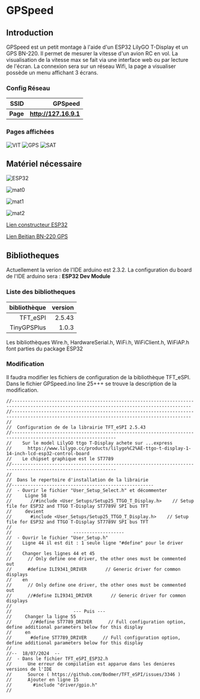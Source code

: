 

# GPSpeed
## Introduction

GPSpeed est un petit montage à l'aide d'un ESP32 LilyGO T-Display et un GPS BN-220.
Il permet de mesurer la vitesse d'un avion RC en vol. La visualisation de la vitesse max se fait via une interface web ou par lecture de l'écran. La connexion sera sur un réseau Wifi, la page a visualiser possède un menu affichant 3 écrans.

### Config Réseau
|SSID|GPSpeed|
|---:|---:|
|**Page**|**http://127.16.9.1**|

### Pages affichées

![VIT](https://raw.githubusercontent.com/Runsys16/GPSpeed/main/images/ecran-vit.png)
![GPS](https://raw.githubusercontent.com/Runsys16/GPSpeed/main/images/ecran-gps.png)
![SAT](https://raw.githubusercontent.com/Runsys16/GPSpeed/main/images/ecran-sat.png)


## Matériel nécessaire

![ESP32](https://raw.githubusercontent.com/Runsys16/GPSpeed/main/images/esp32-bn220.jpg)

![mat0](https://raw.githubusercontent.com/Runsys16/GPSpeed/main/images/ecran-02.png)

![mat1](https://raw.githubusercontent.com/Runsys16/GPSpeed/main/images/ecran-01.png)

![mat2](https://raw.githubusercontent.com/Runsys16/GPSpeed/main/images/ecran-00.png)

[Lien constructeur ESP32](https://www.lilygo.cc/products/lilygo%C2%AE-ttgo-t-display-1-14-inch-lcd-esp32-control-board)

[Lien Beitian BN-220 GPS](https://store.beitian.com/products/beitian-ubx-m8030-g-mouse-supports-gps-qzss-and-sbas-fixed-wing-traversing-aircraft-gps-module-antenna-bn-180-220-280-357-880-880q?_pos=1&_sid=5e89e94dd&_ss=r&variant=46694929989919)

## Bibliotheques
Actuellement la verion de l'IDE arduino est 2.3.2. La configuration du board de l'IDE arduino sera : **ESP32 Dev Module**
### Liste des bibliotheques
  |bibliothèque|version|
  |---:|---:|
  |TFT_eSPI|2.5.43|
  |TinyGPSPlus|1.0.3|

Les bibliothèques Wire.h, HardwareSerial.h, WiFi.h, WiFiClient.h, WiFiAP.h font parties du package ESP32

### Modification
Il faudra modifier les fichiers de configuration de la bibliothèque TFT_eSPI. Dans le fichier GPSpeed.ino line 25+++ se trouve la description de la modification.
```
//-----------------------------------------------------------------------------------------------------------------------------------------
//-----------------------------------------------------------------------------------------------------------------------------------------
//
//  Configuration de de la librairie TFT_eSPI 2.5.43
//-------------------------------------------------------------------------------------------------------------
//    Sur le model LilyGO ttgo T-Display achete sur ...express 
//      https://www.lilygo.cc/products/lilygo%C2%AE-ttgo-t-display-1-14-inch-lcd-esp32-control-board
//    Le chipset graphique est le ST7789
//-------------------------------------------------------------------------------------------------------------
//    
//  Dans le repertoire d'installation de la librairie
//-----------------------------------------------------
//  - Ouvrir le fichier "User_Setup_Select.h" et décommenter 
//     Ligne 58
//       //#include <User_Setups/Setup25_TTGO_T_Display.h>    // Setup file for ESP32 and TTGO T-Display ST7789V SPI bus TFT
//     devient
//       #include <User_Setups/Setup25_TTGO_T_Display.h>    // Setup file for ESP32 and TTGO T-Display ST7789V SPI bus TFT
//
//                       -------------------
//  - Ouvrir le fichier "User_Setup.h" 
//    Ligne 44 il est dit : 1 seule ligne "#define" pour le driver
//    
//    Changer les lignes 44 et 45
//      // Only define one driver, the other ones must be commented out
//      #define ILI9341_DRIVER       // Generic driver for common displays
//    en
//      // Only define one driver, the other ones must be commented out
//      //#define ILI9341_DRIVER       // Generic driver for common displays
//
//                       --- Puis ---
//     Changer la ligne 55
//       //#define ST7789_DRIVER      // Full configuration option, define additional parameters below for this display
//     en
//       #define ST7789_DRIVER      // Full configuration option, define additional parameters below for this display
//
//--  18/07/2024  --
//  - Dans le fichier TFT_eSPI_ESP32.h 
//      Une erreur de compilation est apparue dans les denieres versions de l'IDE
//      Source ( https://github.com/Bodmer/TFT_eSPI/issues/3346 )
//      Ajouter en ligne 15
//        #include "driver/gpio.h"
//

```

